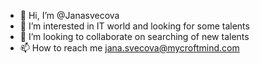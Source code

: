 - 👋 Hi, I’m @Janasvecova
- 👀 I’m interested in IT world and looking for some talents
- 💞️ I’m looking to collaborate on searching of new talents
- 📫 How to reach me jana.svecova@mycroftmind.com

<!---
Janasvecova/Janasvecova is a ✨ special ✨ repository because its `README.md` (this file) appears on your GitHub profile.
You can click the Preview link to take a look at your changes.
--->
